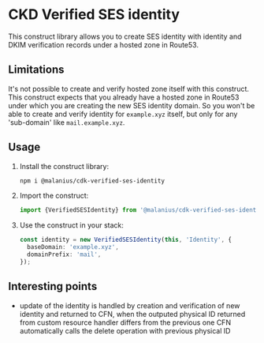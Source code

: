 # CKD Verified SES identity

This construct library allows you to create SES identity with identity and DKIM verification records under a hosted zone in Route53.

## Limitations

It's not possible to create and verify hosted zone itself with this construct. This construct expects that you already have a hosted zone in Route53 under which you are creating the new SES identity domain.
So you won't be able to create and verify identity for `example.xyz` itself, but only for any 'sub-domain' like `mail.example.xyz`.

## Usage

1. Install the construct library:

   ```bash
   npm i @malanius/cdk-verified-ses-identity
   ```

1. Import the construct:

   ```typescript
   import {VerifiedSESIdentity} from '@malanius/cdk-verified-ses-identity';
   ```

1. Use the construct in your stack:

   ```typescript
   const identity = new VerifiedSESIdentity(this, 'Identity', {
     baseDomain: 'example.xyz',
     domainPrefix: 'mail',
   });
   ```

## Interesting points

- update of the identity is handled by creation and verification of new identity and returned to CFN, when the outputed physical ID returned from custom resource handler differs from the previous one CFN automatically calls the delete operation with previous physical ID
